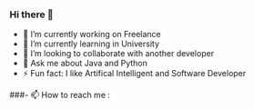 ### Hi there 👋

- 🔭 I’m currently working on Freelance
- 🌱 I’m currently learning in University
- 👯 I’m looking to collaborate with another developer
- 💬 Ask me about Java and Python
- ⚡ Fun fact: I like Artifical Intelligent and Software Developer

###- 📫 How to reach me :



